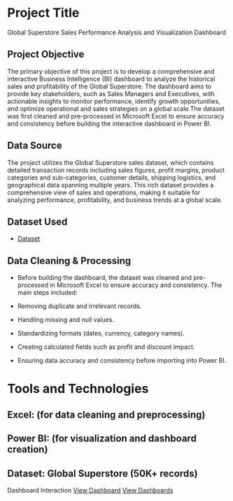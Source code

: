 # Project Title
Global Superstore Sales Performance Analysis and Visualization Dashboard


## Project Objective
The primary objective of this project is to develop a comprehensive and interactive Business Intelligence (BI) dashboard to analyze the historical sales and profitability of the Global Superstore.
The dashboard aims to provide key stakeholders, such as Sales Managers and Executives, with actionable insights to monitor performance, identify growth opportunities, and optimize operational and 
sales strategies on a global scale.The dataset was first cleaned and pre-processed in Microsoft Excel to ensure accuracy and consistency before building the interactive dashboard in Power BI.

## Data Source
The project utilizes the Global Superstore sales dataset, which contains detailed transaction records including sales figures, profit margins, product categories and sub-categories, customer details, shipping logistics, and geographical data spanning multiple years. This rich dataset provides a comprehensive view of sales and operations, making it suitable for analyzing performance, profitability, and business trends at a global scale.

## Dataset Used
- <a href="https://github.com/guptaanushka2306-lgtm/Global-superstore-sales-performance/blob/main/Global_Superstore2.csv.zip">Dataset</a>

## Data Cleaning & Processing

- Before building the dashboard, the dataset was cleaned and pre-processed in Microsoft Excel to ensure accuracy and consistency. The main steps included:

- Removing duplicate and irrelevant records.

- Handling missing and null values.

- Standardizing formats (dates, currency, category names).

- Creating calculated fields such as profit and discount impact.

- Ensuring data accuracy and consistency before importing into Power BI.

# Tools and Technologies

## Excel: (for data cleaning and preprocessing)

## Power BI: (for visualization and dashboard creation)

## Dataset: Global Superstore (50K+ records)

Dashboard Interaction <a href="https://github.com/guptaanushka2306-lgtm/Global-superstore-sales-performance/blob/main/tmp_f582b1a8-91be-45f5-9e5c-98e5585c7cea.png">View Dashboard</a>
<a href = "https://github.com/guptaanushka2306-lgtm/Global-superstore-sales-performance/blob/main/IMG-20251004-WA0000.jpg">View Dashboards</a>

